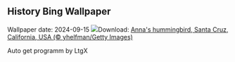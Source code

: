 ## History Bing Wallpaper
Wallpaper date: 2024-09-15
![](https://www.bing.com/th?id=OHR.SantaCruzHummer_EN-IN8727128444_UHD.jpg&w=1000)Download: [Anna's hummingbird, Santa Cruz, California, USA (© yhelfman/Getty Images)](https://www.bing.com/th?id=OHR.SantaCruzHummer_EN-IN8727128444_UHD.jpg)

Auto get programm by LtgX
